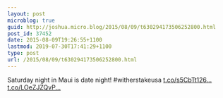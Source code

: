 ```yaml
---
layout: post
microblog: true
guid: http://joshua.micro.blog/2015/08/09/t630294173506252800.html
post_id: 37452
date: 2015-08-09T19:26:55+1100
lastmod: 2019-07-30T17:41:29+1100
type: post
url: /2015/08/09/t630294173506252800.html
---
```

Saturday night in Maui is date night! #witherstakeusa [t.co/s5CbTt126...](http://t.co/s5CbTt126s) [t.co/LOeZJZQvP...](http://t.co/LOeZJZQvP3)

